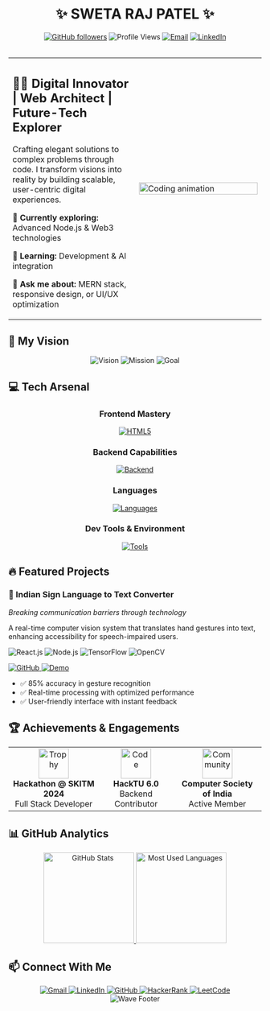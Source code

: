 # <div align="center">✨ SWETA RAJ PATEL ✨</div>

<div align="center">
  <a href="https://github.com/swetarajpatel281"><img src="https://img.shields.io/github/followers/swetarajpatel281?label=Follow&style=social" alt="GitHub followers"></a>
  <img src="https://komarev.com/ghpvc/?username=swetarajpatel281&style=flat-square&color=6C63FF" alt="Profile Views" />
  <a href="mailto:swetarajpatel2803@gmail.com"><img src="https://img.shields.io/badge/Email-Contact_Me-6C63FF?style=flat-square&logo=gmail" alt="Email" /></a>
  <a href="https://linkedin.com/in/sweta-raj-patel"><img src="https://img.shields.io/badge/LinkedIn-Connect-6C63FF?style=flat-square&logo=linkedin" alt="LinkedIn" /></a>
</div>

<br>

<table align="center">
  <tr>
    <td>
      <h2>👩‍💻 Digital Innovator | Web Architect | Future-Tech Explorer</h2>
      <p>Crafting elegant solutions to complex problems through code. I transform visions into reality by building scalable, user-centric digital experiences.</p>
      <p>🔭 <b>Currently exploring:</b> Advanced Node.js & Web3 technologies</p>
      <p>🌱 <b>Learning:</b> Development & AI integration</p>
      <p>💬 <b>Ask me about:</b> MERN stack, responsive design, or UI/UX optimization</p>
    </td>
    <td width="50%">
      <img width="100%" src="https://media3.giphy.com/media/v1.Y2lkPTc5MGI3NjExdWg0MnFpeGwwMXd2dHJmb2ZhMGdvbTVtZDJscm1rYWptbjR0YmtpZiZlcD12MV9pbnRlcm5hbF9naWZfYnlfaWQmY3Q9Zw/L1R1tvI9svkIWwpVYr/giphy.gif" alt="Coding animation">
    </td>
  </tr>
</table>

## 🚀 My Vision

<div align="center">
  <img src="https://img.shields.io/badge/⚡_Building_intelligent_digital_experiences-6C63FF?style=for-the-badge&labelColor=black" alt="Vision">
  <img src="https://img.shields.io/badge/🌟_Creating_accessible_technology_for_all-6C63FF?style=for-the-badge&labelColor=black" alt="Mission">
  <img src="https://img.shields.io/badge/🔮_Shaping_the_next_generation_of_web-6C63FF?style=for-the-badge&labelColor=black" alt="Goal">
</div>

## 💻 Tech Arsenal

<div align="center">

### Frontend Mastery
[![HTML5](https://skillicons.dev/icons?i=html,css,js,react,tailwind&theme=dark)](https://github.com/swetarajpatel281)

### Backend Capabilities  
[![Backend](https://skillicons.dev/icons?i=nodejs,express,mongodb&theme=dark)](https://github.com/swetarajpatel281)

### Languages
[![Languages](https://skillicons.dev/icons?i=python,cpp&theme=dark)](https://github.com/swetarajpatel281)

### Dev Tools & Environment
[![Tools](https://skillicons.dev/icons?i=git,vscode,figma&theme=dark)](https://github.com/swetarajpatel281)

</div>

## 🔥 Featured Projects

<div class="project-grid">
  <div class="project-card">
    <!-- <img align="right" width="150" height="150" src="https://cdn4.iconfinder.com/data/icons/sign-language/170/sign_language-15-512.png" alt="Project Icon"> -->
    <h3>🧿 Indian Sign Language to Text Converter</h3>
    <p><i>Breaking communication barriers through technology</i></p>
    <p>A real-time computer vision system that translates hand gestures into text, enhancing accessibility for speech-impaired users.</p>
    <p>
      <img src="https://img.shields.io/badge/React-20232A?logo=react&logoColor=61DAFB" alt="React.js">
      <img src="https://img.shields.io/badge/Node.js-339933?logo=nodedotjs&logoColor=white" alt="Node.js">
      <img src="https://img.shields.io/badge/TensorFlow-FF6F00?logo=tensorflow&logoColor=white" alt="TensorFlow">
      <img src="https://img.shields.io/badge/OpenCV-5C3EE8?logo=opencv&logoColor=white" alt="OpenCV">
    </p>
    <p>
      <a href="https://github.com/Swetarajpatel281/Goonj">
        <img src="https://img.shields.io/badge/Code-GitHub-6C63FF?style=flat-square&logo=github" alt="GitHub">
      </a>
      <a href="https://example.com">
        <img src="https://img.shields.io/badge/Live-Demo-6C63FF?style=flat-square&logo=vercel" alt="Demo">
      </a>
    </p>
    <ul>
      <li>✅ 85% accuracy in gesture recognition</li>
      <li>✅ Real-time processing with optimized performance</li>
      <li>✅ User-friendly interface with instant feedback</li>
    </ul>
  </div>
</div>

## 🏆 Achievements & Engagements

<div align="center">
  <table>
    <tr>
      <td align="center">
        <img width="60" src="https://img.icons8.com/fluency/96/000000/prize.png" alt="Trophy"/>
        <br>
        <b>Hackathon @ SKITM 2024</b>
        <br>Full Stack Developer
      </td>
      <td align="center">
        <img width="60" src="https://img.icons8.com/color/96/000000/code.png" alt="Code"/>
        <br>
        <b>HackTU 6.0</b>
        <br>Backend Contributor
      </td>
      <td align="center">
        <img width="60" src="https://img.icons8.com/color/96/000000/conference-call.png" alt="Community"/>
        <br>
        <b>Computer Society of India</b>
        <br>Active Member
      </td>
    </tr>
  </table>
</div>

## 📊 GitHub Analytics

<div align="center">
  <a href="https://github.com/swetarajpatel281">
    <img height="180em" src="https://github-readme-stats.vercel.app/api?username=swetarajpatel281&show_icons=true&theme=tokyonight&include_all_commits=true&count_private=true&border_radius=8" alt="GitHub Stats"/>
    <img height="180em" src="https://github-readme-stats.vercel.app/api/top-langs/?username=swetarajpatel281&layout=compact&langs_count=7&theme=tokyonight&border_radius=8" alt="Most Used Languages"/>
  </a>
</div>

## 📫 Connect With Me

<div align="center">
  <a href="mailto:swetarajpatel2803@gmail.com">
    <img src="https://img.shields.io/badge/Gmail-D14836?style=for-the-badge&logo=gmail&logoColor=white" alt="Gmail"/>
  </a>
  <a href="https://linkedin.com/in/sweta-raj-patel">
    <img src="https://img.shields.io/badge/LinkedIn-0077B5?style=for-the-badge&logo=linkedin&logoColor=white" alt="LinkedIn"/>
  </a>
  <a href="https://github.com/swetarajpatel281">
    <img src="https://img.shields.io/badge/GitHub-100000?style=for-the-badge&logo=github&logoColor=white" alt="GitHub"/>
  </a>
  <a href="https://www.hackerrank.com/swetarajpatel281">
    <img src="https://img.shields.io/badge/HackerRank-00EA64?style=for-the-badge&logo=hackerrank&logoColor=white" alt="HackerRank"/>
  </a>
  <a href="https://www.leetcode.com/swetarajpatel281">
    <img src="https://img.shields.io/badge/LeetCode-FFA116?style=for-the-badge&logo=leetcode&logoColor=white" alt="LeetCode"/>
  </a>
</div>

<div align="center">
  <img src="https://capsule-render.vercel.app/api?type=waving&color=gradient&height=100&section=footer" alt="Wave Footer"/>
</div>
